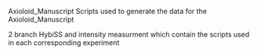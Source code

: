 Axioloid_Manuscript
Scripts used to generate the data for the Axioloid_Manuscript

2 branch HybiSS and intensity measurment which contain the scripts used in each corresponding experiment
